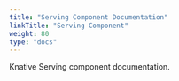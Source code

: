 ```yaml
---
title: "Serving Component Documentation"
linkTitle: "Serving Component"
weight: 80
type: "docs"
---
```


Knative Serving component documentation.
